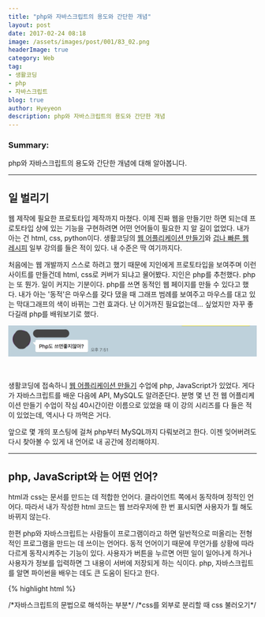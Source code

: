```yaml
---
title: "php와 자바스크립트의 용도와 간단한 개념"
layout: post
date: 2017-02-24 08:18
image: /assets/images/post/001/83_02.png
headerImage: true
category: Web
tag:
- 생활코딩
- php
- 자바스크립트
blog: true
author: Hyeyeon
description: php와 자바스크립트의 용도와 간단한 개념
---
```


### Summary:

php와 자바스크립트의 용도와 간단한 개념에 대해 알아봅니다.

---

## 일 벌리기

웹 제작에 필요한 프로토타입 제작까지 마쳤다. 이제 진짜 웹을 만들기만 하면 되는데 프로토타입 상에 있는 기능을 구현하려면 어떤 언어들이 필요한 지 알 길이 없었다. 내가 아는 건 html, css, python이다. 생활코딩의 [웹 어플리케이션 만들기](https://opentutorials.org/course/1688/9364)와 [겁나 빠른 웹 레시피](https://opentutorials.org/module/2398) 일부 강의를 들은 적이 있다. 내 수준은 딱 여기까지다.

처음에는 웹 개발까지 스스로 하려고 했기 때문에 지인에게 프로토타입을 보여주며 이런 사이트를 만들건데 html, css로 커버가 되냐고 물어봤다. 지인은 php를 추천했다. php는 또 뭔가. 일이 커지는 기분이다. php를 쓰면 동적인 웹 페이지를 만들 수 있다고 했다. 내가 아는 '동적'은 마우스를 갖다 댔을 때 그래프 범례를 보여주고 마우스를 대고 있는 막대그래프의 색이 바뀌는 그런 효과다. 난 이거까진 필요없는데... 싶었지만 자꾸 좋다길래 php를 배워보기로 했다.

![씁](/assets/images/post/001/83_01.png)

<br>

생활코딩에 접속하니 [웹 어플리케이션 만들기](https://opentutorials.org/course/1688/9364) 수업에 php, JavaScript가 있었다. 게다가 자바스크립트를 배운 다음에 API, MySQL도 알려준단다. 분명 몇 년 전 웹 어플리케이션 만들기 수업이 작심 40시간이란 이름으로 있었을 때 이 강의 시리즈를 다 들은 적이 있었는데, 역시나 다 까먹은 거다.

앞으로 몇 개의 포스팅에 걸쳐 php부터 MySQL까지 다뤄보려고 한다. 이젠 잊어버려도 다시 찾아볼 수 있게 내 언어로 내 공간에 정리해야지.

---

## php, JavaScript와 는 어떤 언어?

html과 css는 문서를 만드는 데 적합한 언어다. 클라이언트 쪽에서 동작하며 정적인 언어다. 따라서 내가 작성한 html 코드는 웹 브라우저에 한 번 표시되면 사용자가 뭘 해도 바뀌지 않는다.

한편 php와 자바스크립트는 사람들이 프로그램이라고 하면 일반적으로 떠올리는 전형적인 프로그램을 만드는 데 쓰이는 언어다. 동적 언어이기 때문에 무언가를 상황에 따라 다르게 동작시켜주는 기능이 있다. 사용자가 버튼을 누르면 어떤 일이 일어나게 하거나 사용자가 정보를 입력하면 그 내용이 서버에 저장되게 하는 식이다. php, 자바스크립트를 알면 파이썬을 배우는 데도 큰 도움이 된다고 한다.

{% highlight html %}
<!DOCTYPE html>
<html>
  <head>
    <meta charset="utf-8">
    <style>...</style>
    <script>...</script>  /*자바스크립트의 문법으로 해석하는 부분*/
    <link .. href="httpL//a.com/a.css" /> /*css를 외부로 분리할 때 css 불러오기*/
    <script src="httpL//a.com/a.js" /> /*js를 가져오는 태그*/
    <title></title>
  </head>
  <body>
  </body>
</html>
{% endhighlight %}

php, 데이터베이스는 html, css와 달리 설치해야 하는 소프트웨어다. php는 php 인터프리터 또는 php 엔진이라고 불리는데 데이터베이스 내용을 끌어와서 html을 만들어서 웹서버에 전달하는 역할을 한다. 웹서버는 전달받아 완성된 html정보를 웹브라우저에 전송하고 웹 화면에 출력한다.

* .php파일의 기본 형태

{% highlight php %}
<html>
  <body>
    <?php
    데이터베이스의 topic에서 수업 제목들을 가져온다.
    ?>
  </body>
</html>
{% endhighlight %}

![웹서버 쪽 구조(웹 어플리케이션 만들기 '복습과 수업 예고' 중)](/assets/images/post/001/83_02.png)

<br>

---

## 자바스크립트와 PHP의 역할

PHP와 JavaScript는 경쟁적인 관계임과 동시에 협력적인 관계다. 먼저 자바스크립트로는 `black` 버튼을 클릭했을 때 웹페이지 배경색을 까맣게 만들어주고 `white` 버튼을 클릭하면 배경색을 하얗게 만들어주는 등의 역할을 한다. 웹 브라우저에게 어떤 행동에 따라 배경색을 어떻게 만들라고 명령할 수 있는 언어다.

php는 웹페이지의 unordered list를 ordered list로 한 번에 바꿔주는 역할을 한다. css 파일 하나로 html 전체의 스타일을 변경할 수 있는 원리와 비슷하다. 하나의 html로 여러 정보를 표현할 수 있는 방법이 있는데 이게 php가 할 수 있는 일이다.

---
